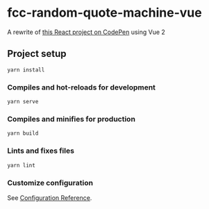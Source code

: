 # fcc-random-quote-machine-vue

A rewrite of [this React project on CodePen](https://codepen.io/corscheid/full/vYyYXBd) using Vue 2

## Project setup
```
yarn install
```

### Compiles and hot-reloads for development
```
yarn serve
```

### Compiles and minifies for production
```
yarn build
```

### Lints and fixes files
```
yarn lint
```

### Customize configuration
See [Configuration Reference](https://cli.vuejs.org/config/).
